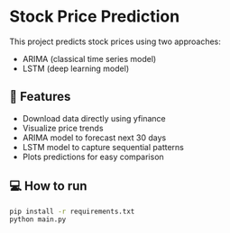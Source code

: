 # Stock Price Prediction

This project predicts stock prices using two approaches:  
- ARIMA (classical time series model)  
- LSTM (deep learning model)

## 🚀 Features

- Download data directly using yfinance
- Visualize price trends
- ARIMA model to forecast next 30 days
- LSTM model to capture sequential patterns
- Plots predictions for easy comparison

## 💻 How to run

```bash
pip install -r requirements.txt
python main.py
